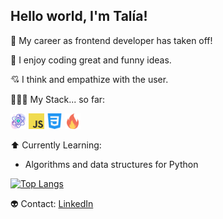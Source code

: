 ## Hello world, I'm Talía!

🚀   My career as frontend developer has taken off!

💫   I enjoy coding great and funny ideas. 

💘   I think and empathize with the user. 

👩🏽‍💻   My Stack... so far:

<img src="/assets/react.svg" height="25" width="25"/>
<img src="/assets/javascript.png" height="25" width="25"/>
<img src="/assets/css-3.png" height="25" width="25"/>
<img src="/assets/firebase.png" height="25" width="25"/>

⬆️  Currently Learning: 

* Algorithms and data structures for Python 

[![Top Langs](https://github-readme-stats.vercel.app/api/top-langs/?username=triptofanita&langs_count=8)](https://github.com/triptofanita/github-readme-stats)

👽  Contact: [LinkedIn](https://www.linkedin.com/in/taliagonzalez/)
